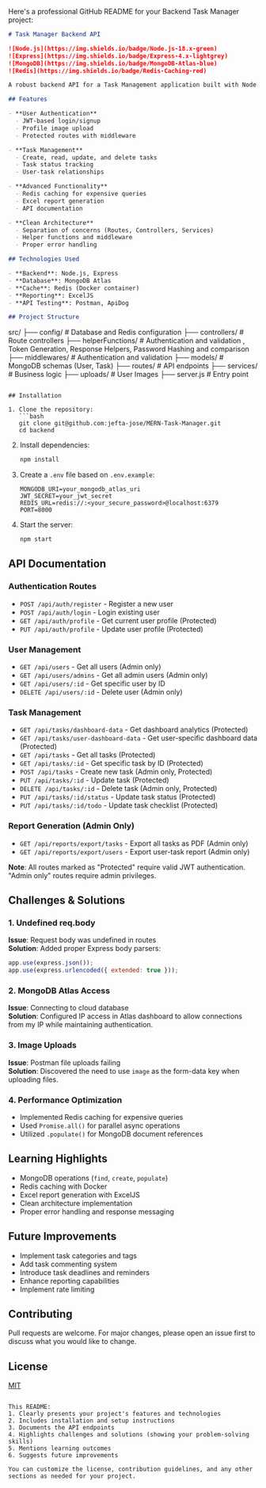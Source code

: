 Here's a professional GitHub README for your Backend Task Manager project:

```markdown
# Task Manager Backend API

![Node.js](https://img.shields.io/badge/Node.js-18.x-green)
![Express](https://img.shields.io/badge/Express-4.x-lightgrey)
![MongoDB](https://img.shields.io/badge/MongoDB-Atlas-blue)
![Redis](https://img.shields.io/badge/Redis-Caching-red)

A robust backend API for a Task Management application built with Node.js, Express, and MongoDB, following clean architecture principles.

## Features

- **User Authentication**
  - JWT-based login/signup
  - Profile image upload
  - Protected routes with middleware

- **Task Management**
  - Create, read, update, and delete tasks
  - Task status tracking
  - User-task relationships

- **Advanced Functionality**
  - Redis caching for expensive queries
  - Excel report generation
  - API documentation

- **Clean Architecture**
  - Separation of concerns (Routes, Controllers, Services)
  - Helper functions and middleware
  - Proper error handling

## Technologies Used

- **Backend**: Node.js, Express
- **Database**: MongoDB Atlas
- **Cache**: Redis (Docker container)
- **Reporting**: ExcelJS
- **API Testing**: Postman, ApiDog

## Project Structure

```
src/
├── config/          # Database and Redis configuration
├── controllers/     # Route controllers
├── helperFunctions/     # Authentication and validation , Token Generation, Response Helpers, Password Hashing and comparison
├── middlewares/     # Authentication and validation
├── models/          # MongoDB schemas (User, Task)
├── routes/          # API endpoints
├── services/        # Business logic
├── uploads/           # User Images
├── server.js        # Entry point
```

## Installation

1. Clone the repository:
   ```bash
   git clone git@github.com:jefta-jose/MERN-Task-Manager.git
   cd backend
   ```

2. Install dependencies:
   ```bash
   npm install
   ```

3. Create a `.env` file based on `.env.example`:
   ```
   MONGODB_URI=your_mongodb_atlas_uri
   JWT_SECRET=your_jwt_secret
   REDIS_URL=redis://:<your_secure_password>@localhost:6379
   PORT=8000
   ```

4. Start the server:
   ```bash
   npm start
   ```

## API Documentation

### Authentication Routes
- `POST /api/auth/register` - Register a new user
- `POST /api/auth/login` - Login existing user
- `GET /api/auth/profile` - Get current user profile (Protected)
- `PUT /api/auth/profile` - Update user profile (Protected)

### User Management
- `GET /api/users` - Get all users (Admin only)
- `GET /api/users/admins` - Get all admin users (Admin only)
- `GET /api/users/:id` - Get specific user by ID
- `DELETE /api/users/:id` - Delete user (Admin only)

### Task Management
- `GET /api/tasks/dashboard-data` - Get dashboard analytics (Protected)
- `GET /api/tasks/user-dashboard-data` - Get user-specific dashboard data (Protected)
- `GET /api/tasks` - Get all tasks (Protected)
- `GET /api/tasks/:id` - Get specific task by ID (Protected)
- `POST /api/tasks` - Create new task (Admin only, Protected)
- `PUT /api/tasks/:id` - Update task (Protected)
- `DELETE /api/tasks/:id` - Delete task (Admin only, Protected)
- `PUT /api/tasks/:id/status` - Update task status (Protected)
- `PUT /api/tasks/:id/todo` - Update task checklist (Protected)

### Report Generation (Admin Only)
- `GET /api/reports/export/tasks` - Export all tasks as PDF (Admin only)
- `GET /api/reports/export/users` - Export user-task report (Admin only)

**Note**: All routes marked as "Protected" require valid JWT authentication. "Admin only" routes require admin privileges.

## Challenges & Solutions

### 1. Undefined req.body
**Issue**: Request body was undefined in routes  
**Solution**: Added proper Express body parsers:
```javascript
app.use(express.json());
app.use(express.urlencoded({ extended: true }));
```

### 2. MongoDB Atlas Access
**Issue**: Connecting to cloud database  
**Solution**: Configured IP access in Atlas dashboard to allow connections from my IP while maintaining authentication.

### 3. Image Uploads
**Issue**: Postman file uploads failing  
**Solution**: Discovered the need to use `image` as the form-data key when uploading files.

### 4. Performance Optimization
- Implemented Redis caching for expensive queries
- Used `Promise.all()` for parallel async operations
- Utilized `.populate()` for MongoDB document references

## Learning Highlights

- MongoDB operations (`find`, `create`, `populate`)
- Redis caching with Docker
- Excel report generation with ExcelJS
- Clean architecture implementation
- Proper error handling and response messaging

## Future Improvements

- Implement task categories and tags
- Add task commenting system
- Introduce task deadlines and reminders
- Enhance reporting capabilities
- Implement rate limiting

## Contributing

Pull requests are welcome. For major changes, please open an issue first to discuss what you would like to change.

## License

[MIT](https://choosealicense.com/licenses/mit/)
```

This README:
1. Clearly presents your project's features and technologies
2. Includes installation and setup instructions
3. Documents the API endpoints
4. Highlights challenges and solutions (showing your problem-solving skills)
5. Mentions learning outcomes
6. Suggests future improvements

You can customize the license, contribution guidelines, and any other sections as needed for your project.
